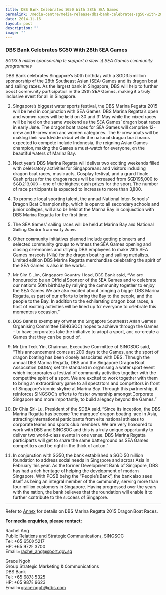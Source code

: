 ```yaml
---
title: DBS Bank Celebrates SG50 With 28th SEA Games
permalink: /media-centre/media-release/dbs-bank-celebrates-sg50-with-28th-sea-games/
date: 2014-11-16
layout: post
description: ""
image: ""
---
```

### **DBS Bank Celebrates SG50 With 28th SEA Games**
_SGD3.5 million sponsorship to support a slew of SEA Games community programmes_

DBS Bank celebrates Singapore’s 50th birthday with a SGD3.5 million sponsorship of the 28th Southeast Asian (SEA) Games and its dragon boat and sailing races. As the largest bank in Singapore, DBS will help to further boost community participation in the 28th SEA Games, making it a truly inclusive event for all in Singapore.

2. Singapore’s biggest water sports festival, the DBS Marina Regatta 2015 will be held in conjunction with SEA Games. DBS Marina Regatta’s open and women races will be held on 30 and 31 May while the mixed races will be held on the same weekend as the SEA Games’ dragon boat races in early June. The dragon boat races for SEA Games will comprise 12-crew and 6-crew men and women categories. The 6-crew boats will be making their worldwide debut while the national dragon boat teams expected to compete include Indonesia, the reigning Asian Games champion, making the Games a must-watch for everyone, on the beautiful waters of Marina Bay.

3. Next year’s DBS Marina Regatta will deliver two exciting weekends filled with celebratory activities for Singaporeans and visitors including dragon boat races, music acts, Cosplay festival, and a grand finale. Cash prizes for the dragon races will be increased from SGD195,000 to SGD213,000 – one of the highest cash prizes for the sport. The number of race participants is expected to increase to more than 3,800.

4. To promote local sporting talent, the annual National Inter-Schools’ Dragon Boat Championship, which is open to all secondary schools and junior colleges, will also be held at the Marina Bay in conjunction with DBS Marina Regatta for the first time.

5. The SEA Games’ sailing races will be held at Marina Bay and National Sailing Centre from early June.

6. Other community initiatives planned include getting pioneers and selected community groups to witness the SEA Games opening and closing ceremonies and rallying DBS employees to make 28th SEA Games mascots (Nila) for the dragon boating and sailing medalists. Limited edition DBS Marina Regatta merchandise celebrating the spirit of the SEA Games is also in the works.

7. Mr Sim S Lim, Singapore Country Head, DBS Bank said, “We are honoured to be an Official Sponsor of the SEA Games and to celebrate our nation’s 50th birthday by rallying the community together to enjoy the SEA Games.We are also excited about bringing a bigger DBS Marina Regatta, as part of our efforts to bring the Bay to the people, and the people to the Bay. In addition to the exhilarating dragon boat races, a host of exciting activities will be lined up for everyone to celebrate this momentous occasion.”

8. DBS Bank is exemplary of what the Singapore Southeast Asian Games Organising Committee (SINGSOC) hopes to achieve through the Games – to have corporates take the initiative to adopt a sport, and co-create a Games that they can be proud of. 

9. Mr Lim Teck Yin, Chairman, Executive Committee of SINGSOC said, “This announcement comes at 200 days to the Games, and the sport of dragon boating has been closely associated with DBS. Through the annual DBS Marina Regatta, DBS and the Singapore Dragon Boat Association (SDBA) set the standard in organising a water sport event which incorporates a festival of community activities together with the competitive spirit of a sport. We are excited to work together with them to bring an extraordinary game to all spectators and competitors in front of Singapore’s iconic skyline at Marina Bay. Through this partnership, it reinforces SINGSOC’s efforts to foster ownership amongst Corporate Singapore and more importantly, to build a legacy beyond the Games.”

10. Dr Chia Shi-Lu, President of the SDBA said, “Since its inception, the DBS Marina Regatta has become ‘the marquee’ dragon boating race in Asia, attracting international participants from elite national athletes to corporate teams and sports club members. We are very honoured to work with DBS and SINGSOC and this is a truly unique opportunity to deliver two world-class events in one venue. DBS Marina Regatta participants will get to share the same battleground as SEA Games competitors and be right in the thick of action.”

11. In conjunction with SG50, the bank established a SGD 50 million foundation to address social needs in Singapore and across Asia in February this year. As the former Development Bank of Singapore, DBS has had a rich heritage of helping the development of modern Singapore. With POSB being the “People’s Bank”, the bank also sees itself as being an integral member of the community, serving more than four million customers in Singapore. Having progressed over the years with the nation, the bank believes that the foundation will enable it to further contribute to the success of Singapore.

---

Refer to [Annex](/files/Media%20Centre/Media%20Release/2014/November/Annex%20%20DBS_SEA%20Games.pdf) for details on DBS Marina Regatta 2015 Dragon Boat Races.

**For media enquiries, please contact:**

Rachel Ang<br>
Public Relations and Strategic Communications, SINGSOC<br>
Tel: +65 6500 5217<br>
HP: +65 9729 3700<br>
Email:=[rachel\_ang@sport.gov.sg](mailto:rachel_ang@sport.gov.sg)

Grace Ngoh<br>
Group Strategic Marketing & Communications<br>
DBS Bank<br>
Tel: +65 6878 5325<br>
HP: +65 9878 9623<br>
Email:=[grace.ngoh@dbs.com](mailto:grace.ngoh@dbs.com)